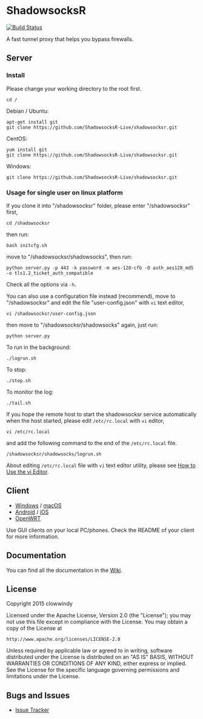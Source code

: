 ShadowsocksR
===========

[![Build Status]][Travis CI]

A fast tunnel proxy that helps you bypass firewalls.

Server
------

### Install

Please change your working directory to the root first.

    cd / 

Debian / Ubuntu:

    apt-get install git
    git clone https://github.com/ShadowsocksR-Live/shadowsocksr.git

CentOS:

    yum install git
    git clone https://github.com/ShadowsocksR-Live/shadowsocksr.git

Windows:

    git clone https://github.com/ShadowsocksR-Live/shadowsocksr.git

### Usage for single user on linux platform

If you clone it into "/shadowsocksr" folder, 
please enter "/shadowsocksr" first, 

    cd /shadowsocksr

then run:

    bash initcfg.sh

move to "/shadowsocksr/shadowsocks", then run:

    python server.py -p 443 -k password -m aes-128-cfb -O auth_aes128_md5 -o tls1.2_ticket_auth_compatible

Check all the options via `-h`.

You can also use a configuration file instead (recommend), move to "/shadowsocksr" and edit the file "user-config.json" with `vi` text editor, 

    vi /shadowsocksr/user-config.json

then move to "/shadowsocksr/shadowsocks" again, just run:

    python server.py

To run in the background:

    ./logrun.sh

To stop:

    ./stop.sh

To monitor the log:

    ./tail.sh

If you hope the remote host to start the shadowsocksr service automatically when the host started, please edit `/etc/rc.local` with `vi` editor,

    vi /etc/rc.local

and add the following command to the end of the `/etc/rc.local` file.

    /shadowsocksr/shadowsocks/logrun.sh

About editing `/etc/rc.local` file with `vi` text editor utility, please see [How to Use the vi Editor](https://www.washington.edu/computing/unix/vi.html).


Client
------

* [Windows] / [macOS]
* [Android] / [iOS]
* [OpenWRT]

Use GUI clients on your local PC/phones. Check the README of your client
for more information.

Documentation
-------------

You can find all the documentation in the [Wiki].

License
-------

Copyright 2015 clowwindy

Licensed under the Apache License, Version 2.0 (the "License"); you may
not use this file except in compliance with the License. You may obtain
a copy of the License at

    http://www.apache.org/licenses/LICENSE-2.0

Unless required by applicable law or agreed to in writing, software
distributed under the License is distributed on an "AS IS" BASIS, WITHOUT
WARRANTIES OR CONDITIONS OF ANY KIND, either express or implied. See the
License for the specific language governing permissions and limitations
under the License.

Bugs and Issues
----------------

* [Issue Tracker]



[Android]:           https://github.com/shadowsocksr/shadowsocksr-android
[Build Status]:      https://travis-ci.org/shadowsocksr/shadowsocksr.svg?branch=manyuser
[Debian sid]:        https://packages.debian.org/unstable/python/shadowsocks
[iOS]:               https://github.com/shadowsocks/shadowsocks-iOS/wiki/Help
[Issue Tracker]:     https://github.com/shadowsocksr/shadowsocksr/issues?state=open
[OpenWRT]:           https://github.com/shadowsocks/openwrt-shadowsocks
[macOS]:             https://github.com/shadowsocksr/ShadowsocksX-NG
[Travis CI]:         https://travis-ci.org/shadowsocksr/shadowsocksr
[Windows]:           https://github.com/shadowsocksr/shadowsocksr-csharp
[Wiki]:              https://github.com/breakwa11/shadowsocks-rss/wiki
